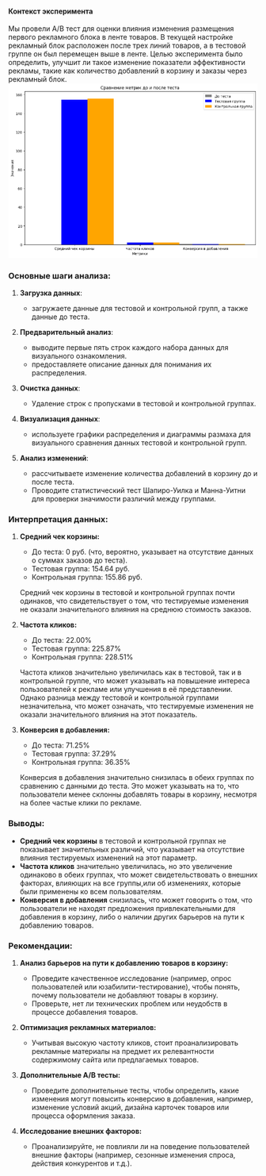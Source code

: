 #### Контекст эксперимента

Мы провели A/B тест для оценки влияния изменения размещения первого рекламного блока в ленте товаров. В текущей настройке рекламный блок расположен после трех линий товаров, а в тестовой группе он был перемещен выше в ленте. Целью эксперимента было определить, улучшит ли такое изменение показатели эффективности рекламы, такие как количество добавлений в корзину и заказы через рекламный блок.
 ![Сравнение основных метрик](https://github.com/YugaScFM/AB_test_Marketplace/blob/main/загруженное%20(4).png)
### Основные шаги анализа:

1. **Загрузка данных**:
   - загружаете данные для тестовой и контрольной групп, а также данные до теста.

2. **Предварительный анализ**:
   - выводите первые пять строк каждого набора данных для визуального ознакомления.
   - предоставляете описание данных для понимания их распределения.

3. **Очистка данных**:
   - Удаление строк с пропусками в тестовой и контрольной группах.

4. **Визуализация данных**:
   - используете графики распределения и диаграммы размаха для визуального сравнения данных тестовой и контрольной групп.

5. **Анализ изменений**:
   - рассчитываете изменение количества добавлений в корзину до и после теста.
   - Проводите статистический тест Шапиро-Уилка и Манна-Уитни для проверки значимости различий между группами.
     
 ### Интерпретация данных:

1. **Средний чек корзины:**
   - До теста: 0 руб. (что, вероятно, указывает на отсутствие данных о суммах заказов до теста).
   - Тестовая группа: 154.64 руб.
   - Контрольная группа: 155.86 руб.

   Средний чек корзины в тестовой и контрольной группах почти одинаков, что свидетельствует о том, что тестируемые изменения не оказали значительного влияния на среднюю стоимость заказов.

2. **Частота кликов:**
   - До теста: 22.00%
   - Тестовая группа: 225.87%
   - Контрольная группа: 228.51%

   Частота кликов значительно увеличилась как в тестовой, так и в контрольной группе, что может указывать на повышение интереса пользователей к рекламе или улучшения в её представлении. Однако разница между тестовой и контрольной группами незначительна, что может означать, что тестируемые изменения не оказали значительного влияния на этот показатель.

3. **Конверсия в добавления:**
   - До теста: 71.25%
   - Тестовая группа: 37.29%
   - Контрольная группа: 36.35%

   Конверсия в добавления значительно снизилась в обеих группах по сравнению с данными до теста. Это может указывать на то, что пользователи менее склонны добавлять товары в корзину, несмотря на более частые клики по рекламе.

### Выводы:

- **Средний чек корзины** в тестовой и контрольной группах не показывает значительных различий, что указывает на отсутствие влияния тестируемых изменений на этот параметр.
- **Частота кликов** значительно увеличилась, но это увеличение одинаково в обеих группах, что может свидетельствовать о внешних факторах, влияющих на все группы,или об изменениях, которые были применены ко всем пользователям.
- **Конверсия в добавления** снизилась, что может говорить о том, что пользователи не находят предложения привлекательными для добавления в корзину, либо о наличии других барьеров на пути к добавлению товаров.

### Рекомендации:

1. **Анализ барьеров на пути к добавлению товаров в корзину:**
   - Проведите качественное исследование (например, опрос пользователей или юзабилити-тестирование), чтобы понять, почему пользователи не добавляют товары в корзину.
   - Проверьте, нет ли технических проблем или неудобств в процессе добавления товаров.

2. **Оптимизация рекламных материалов:**
   - Учитывая высокую частоту кликов, стоит проанализировать рекламные материалы на предмет их релевантности содержимому сайта или предлагаемых товаров.

3. **Дополнительные A/B тесты:**
   - Проведите дополнительные тесты, чтобы определить, какие изменения могут повысить конверсию в добавления, например, изменение условий акций, дизайна карточек товаров или процесса оформления заказа.

4. **Исследование внешних факторов:**
   - Проанализируйте, не повлияли ли на поведение пользователей внешние факторы (например, сезонные изменения спроса, действия конкурентов и т.д.).

